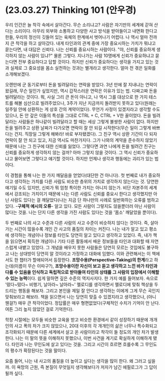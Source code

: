 # (23.03.27) Thinking 101 (안우경)

우리 인간은 늘 착각 속에서 살아간다. 무슨 소리냐고? 사람은 자기만의 세계에 갇혀 산다는 소리이다. 아무리 외부와 소통하고 다양한 사고 방식을 받아들이고 내면화 한다고 한들, 우리의 정신이 깃들어 있는 육체의 한계에서 벗어나기 어렵다. 나 역시 얼마 전까지 큰 착각을 하고 살아갔다. 내게 타인과의 관계 중에 가장 중요시하는 가치가 뭐냐고 묻는다면, 내 대답은 신뢰다. 나는 신뢰를 중요시하는 사람이다. "야, 신뢰를 중요하게 생각하지 않는 사람이 있냐?" 물론 그렇다. 지나가는 사람 10명에게 신뢰가 중요하냐고 묻는다면 전부 중요하다고 답할 것이다. 하지만 신뢰가 중요하다는 생각을 가지고 있는 것과 실제로 그 중요성을 몸소 실천하는 것과는 별개라고 생각한다. 얼마 전 겪은 일화를 소개해보겠다.

오랜만에 군 동기로부터 돈을 빌려달라는 연락을 받았다. 3년 만에 잘 지내냐는 연락이 왔길래, 무슨 일인가 싶었지만, 역시 갑작스러운 연락은 이유가 있는 법. 다짜고짜 돈을 빌려달라는 것이다. 뭐, 사실 그리 큰 돈이 아니고, 나 역시 그를 대상으로 한 가지 테스트를 해볼 심산으로 빌려주었으나, 3주가 지난 지금까지 돌려받지 못하고 있다(원래는 일주일 안에 상환하는 게 상호 간의 계약이었다). 무언가 사정이 있겠지라고 생각할 수도 있으나, 돈 안 갚은 이들의 특성을 그대로 CTRL + C, CTRL + V한 꼴이었다. 돈을 빌려달라는 사람들은 하나같이 빌려달라고 할 때는 세상 그렇게 불쌍한 사람이 없다. 하지만 돈을 빌려주고 상환 날짜가 다가오면 연락이 잘 안 되길 시작한다(무슨 일이 그렇게 바쁘다는 건지. 직장일 그렇게 해봐라! 바로 부자됐겠다). 그 친구 역시 상환 기간이 다 되자 연락이 잘 안 되고 있고, 지금 역시도 마찬가지다. 그가 나와의 계약을 준수하지 않았기 때문에 나는 그 친구에 대한 신뢰를 잃었다. 그렇다면 과연 나에게 돈을 빌려간 친구는 신뢰를 중요하게 생각하지 않는 걸까? 아마 그렇지 않을 것이다. 그 역시 신뢰가 중요하냐고 물어보면 그렇다고 얘기할 것이다. 하지만 언제나 생각과 행동에는 괴리가 있는 법이다.

이 경험을 통해 나는 한 가지 깨달음을 얻었다(대단한 건 아니다). 첫 번째로 내가 중요하다고 생각하는 가치를 다른 사람도 비슷한 층위의 가치로 생각하지 않는다는 것. 당연한 얘기일 수도 있지만, 신뢰가 뭐 엄청 특이한 가치는 아니지 않는가. 비단 자본주의 세계에서 강조되는 가치이기 때문에 나는 다른 사람도 신뢰를 중요시 한다고 생각했지만 아닌 사람도 있다는 걸 깨달았다(나는 지금 단 하나만의 사례로 일반화하는 오류를 범하고 있다. -**구체적 예시의 오류**\- 알고 있다. 모든 사람이 그렇지도 않을뿐더러 아닌 사람이 많다는 것을. 나는 단지 다른 생각을 가진 사람도 있다는 것을 '몸소' 깨달았을 뿐이다).

두 번째로 나의 사고 수준과 다른 사람의 사고 수준이 비슷하지 않다는 것이다. 즉, 살아가는 시간이 많을수록 개인 간 사고의 품질의 차이는 커진다. 나는 내가 알고 있고 평소에 생각하는 개념이나 정보를 타인도 당연히 알고 있다고 생각하고 있었다. 즉, 내가 책을 읽으면서 획득한 개념이나 기타 다른 활동에서 배운 정보들을 타인과 대화할 때 자연스럽게 내뱉고 있었다. 그 개념을 배우지 못한 사람들은 당연히 모르는 것임에도 불구하고 나는 상대방이 당연히 알 것이라고 가정하고 대화에 임했다. 이와 관련해서는 이 책에서도 한 챕터가 할애되어서 등장한다. **조망수용(Perspective-Taking)의 한계**라고 하는데(이름이 무슨 이따구?), **조망수용이란 자신이 보고 듣고 생각하고 느낀 바가 타인과 다를 수 있음을 인식하고 독립적으로 받아들여 타인의 상태를 그 사람의 입장에서 이해할 수 있는 능력**이다. 쉽게 말하면 깊은 수준의 역지사지다. 한 가지 예를 들어보자. 속으로 '떴다~떴다~ 비행기, 날아라~ 날아라~' 멜로디를 생각하면서 멜로디에 맞춰 책상을 두드리는 행동을 해보자. 그리고 본인을 제일 잘 안다고 생각하는 이에게 그게 무슨 곡인지 맞춰보라고 해보라. 책을 읽으면서 나는 당연히 맞출 수 있겠지라고 생각했으나, (아니 웬걸?) 매우 큰 착각이었다. 정답률은 매우 형편없었다(구체적인 수치가 기억이 안 난다. 여튼 그리 높지 않았던 걸로 기억한다).

학창 시절에는 모두들 비슷한 교육을 받고 비슷한 환경에서 같이 성장하기 때문에 개개인의 사고 폭의 차가 크지 않았으나, 20대 이후의 각 개개인의 삶은 너무나 특수화되고 조각화되기 때문에 다른 세계에서 살고 온 사람이라고 착각이 들 정도의 개인 차가 발생한다. 나는 이 말의 뜻을 이해하지 못했으나, 이번 사건을 계기로 확실하게 이해하게 됐다. 타인과 나는 무인도에 살고 있다는 것을. 그리고 시간이 흐르면 흐를수록 그 무인도의 평수가 확장된다는 것을 말이다.

요즘 들어, 나는 내 사고의 품질을 더 높이고 싶다는 생각을 많이 한다. 왜 그러고 싶을까. 이 욕망의 근원, 즉 본질이 무엇일지 생각해보다가 저자가 남긴 에필로그가 그 답이 될까 싶다.
